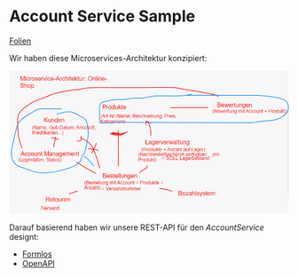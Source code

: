 # Account Service Sample

[Folien](REST.pdf)

Wir haben diese Microservices-Architektur konzipiert:

![microservices.png](docs/microservices.png)

Darauf basierend haben wir unsere REST-API für den _AccountService_ designt:
 - [Formlos](docs/accountservice.md)
 - [OpenAPI](openapi.yml)
